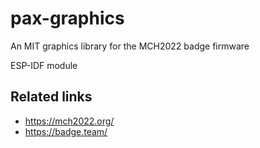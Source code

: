 
# pax-graphics
An MIT graphics library for the MCH2022 badge firmware

ESP-IDF module

## Related links
- https://mch2022.org/
- https://badge.team/
